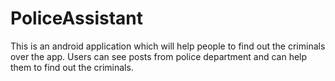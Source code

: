 # PoliceAssistant

This is an android application which will help people to find out the criminals over the app. Users can see posts from police department and can help them to find out the criminals.
